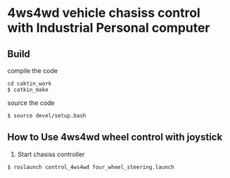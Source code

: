 # 4ws4wd vehicle chasiss control with Industrial Personal computer

## Build

compile the code
```
cd caktin_work
$ catkin_make
```
source the code
```
$ source devel/setup.bash 
```
## How to Use 4ws4wd wheel control with joystick

1.  Start chasiss controller
```
$ roslaunch control_4ws4wd four_wheel_steering.launch
```


